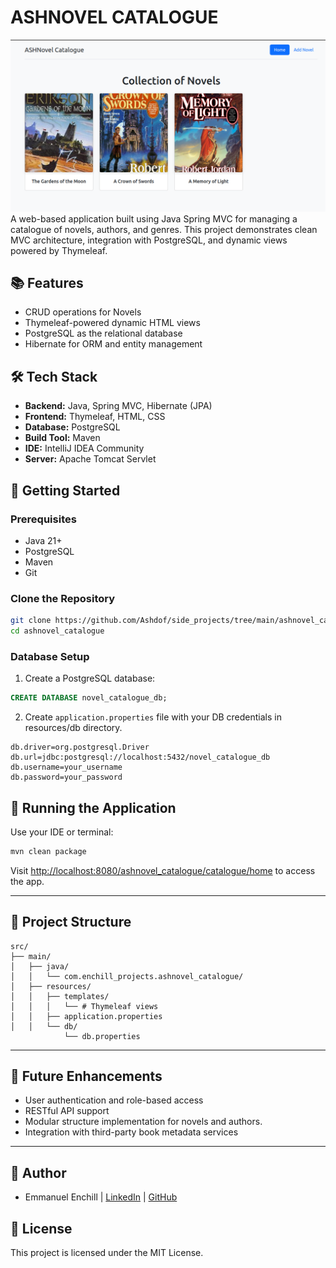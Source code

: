 # ASHNOVEL CATALOGUE
<img src="img/novel_home.png">
A web-based application built using Java Spring MVC for managing a catalogue of novels, authors, and genres. This project demonstrates clean MVC architecture, integration with PostgreSQL, and dynamic views powered by Thymeleaf.

## 📚 Features
- CRUD operations for Novels
- Thymeleaf-powered dynamic HTML views
- PostgreSQL as the relational database
- Hibernate for ORM and entity management

## 🛠️ Tech Stack
- **Backend:** Java, Spring MVC, Hibernate (JPA)
- **Frontend:** Thymeleaf, HTML, CSS
- **Database:** PostgreSQL
- **Build Tool:** Maven
- **IDE:** IntelliJ IDEA Community
- **Server:** Apache Tomcat Servlet

## 🚀 Getting Started

### Prerequisites
- Java 21+
- PostgreSQL
- Maven
- Git

### Clone the Repository
```bash
git clone https://github.com/Ashdof/side_projects/tree/main/ashnovel_catalogue.git
cd ashnovel_catalogue
````

### Database Setup

1. Create a PostgreSQL database:

```sql
CREATE DATABASE novel_catalogue_db;
```

2. Create `application.properties` file with your DB credentials in resources/db directory.

```properties
db.driver=org.postgresql.Driver
db.url=jdbc:postgresql://localhost:5432/novel_catalogue_db
db.username=your_username
db.password=your_password
```

## 🧪 Running the Application

Use your IDE or terminal:

```bash
mvn clean package
```

Visit [http://localhost:8080/ashnovel_catalogue/catalogue/home](http://localhost:8080/ashnovel_catalogue/catalogue/home) to access the app.

---

## 📁 Project Structure

```
src/
├── main/
│   ├── java/
│   │   └── com.enchill_projects.ashnovel_catalogue/
│   ├── resources/
│   │   ├── templates/
│   │   │   └── # Thymeleaf views
│   │   ├── application.properties
│   │   └── db/
            └── db.properties 
```

---

## 📌 Future Enhancements

* User authentication and role-based access
* RESTful API support
* Modular structure implementation for novels and authors.
* Integration with third-party book metadata services

---

## 👤 Author

* Emmanuel Enchill | [LinkedIn](https://www.linkedin.com/in/ariseandshine/) | [GitHub](https://github.com/Ashdof)

## 📄 License
This project is licensed under the MIT License.
